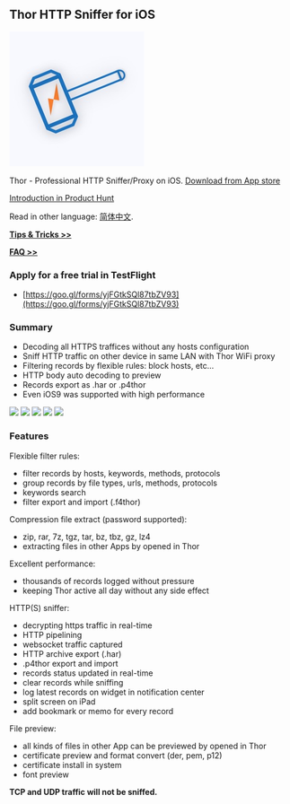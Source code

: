 ## Thor HTTP Sniffer for iOS

![](thor_logo.jpg)

Thor - Professional HTTP Sniffer/Proxy on iOS.
[Download from App store](https://itunes.apple.com/app/id1210562295)

[Introduction in Product Hunt](https://www.producthunt.com/posts/thor)

Read in other language: [简体中文](README-zh-Hans.md).

[**Tips & Tricks >>**](tips-en/dev_tip.md)

[**FAQ >>**](demo-en/demo_list.md)


### Apply for a free trial in TestFlight

- [https://goo.gl/forms/yjFGtkSQl87tbZV93](https://goo.gl/forms/yjFGtkSQl87tbZV93)


### Summary

- Decoding all HTTPS traffices without any hosts configuration
- Sniff HTTP traffic on other device in same LAN with Thor WiFi proxy
- Filtering records by flexible rules: block hosts, etc...
- HTTP body auto decoding to preview
- Records export as .har or .p4thor
- Even iOS9 was supported with high performance


![](https://is4-ssl.mzstatic.com/image/thumb/Purple128/v4/e4/49/0b/e4490b36-aa48-da25-39c2-ae987b18b435/source/230x0w.jpg)
![](https://is5-ssl.mzstatic.com/image/thumb/Purple128/v4/b9/42/f1/b942f1e0-4180-bf2f-90b1-2ef62819a5f5/source/230x0w.jpg)
![](https://is3-ssl.mzstatic.com/image/thumb/Purple118/v4/da/73/eb/da73eb5e-f412-02dd-d604-17915dfd7a7a/source/230x0w.jpg)
![](https://is2-ssl.mzstatic.com/image/thumb/Purple118/v4/da/9f/36/da9f36c1-bdeb-c095-79a5-293690e7395d/source/230x0w.jpg)
![](https://is5-ssl.mzstatic.com/image/thumb/Purple118/v4/a4/5d/dd/a45dddaf-09f9-8f39-239d-ad83f4ec2bfe/source/230x0w.jpg)



### Features

Flexible filter rules:

- filter records by hosts, keywords, methods, protocols
- group records by file types, urls, methods, protocols
- keywords search
- filter export and import (.f4thor)

Compression file extract (password supported):

- zip, rar, 7z, tgz, tar, bz, tbz, gz, lz4
- extracting files in other Apps by opened in Thor

Excellent performance:

- thousands of records logged without pressure
- keeping Thor active all day without any side effect

HTTP(S) sniffer:

- decrypting https traffic in real-time
- HTTP pipelining
- websocket traffic captured
- HTTP archive export  (.har) 
- .p4thor export and import
- records status updated in real-time
- clear records while sniffing
- log latest records on widget in notification center
- split screen on iPad
- add bookmark or memo for every record

File preview:

- all kinds of files in other App can be previewed by opened in Thor
- certificate preview and format convert (der, pem, p12)
- certificate install in system
- font preview


**TCP and UDP traffic will not be sniffed.**